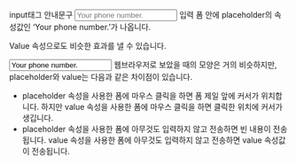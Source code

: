 input태그 안내문구
<input type="text" name="tel" placeholder="Your phone number.">
입력 폼 안에 placeholder의 속성값인 ‘Your phone number.’가 나옵니다.

Value 속성으로도 비슷한 효과를 낼 수 있습니다.

<input type="text" name="tel" value="Your phone number.">
웹브라우저로 보았을 때의 모양은 거의 비슷하지만, placeholder와 value는 다음과 같은 차이점이 있습니다.

- placeholder 속성을 사용한 폼에 마우스 클릭을 하면 폼 제일 앞에 커서가 위치합니다. 하지만 value 속성을 사용한 폼에 마우스 클릭을 하면 클릭한 위치에 커서가 생깁니다.
- placeholder 속성을 사용한 폼에 아무것도 입력하지 않고 전송하면 빈 내용이 전송됩니다. value 속성을 사용한 폼에 아무것도 입력하지 않고 전송하면 value 속성값이 전송됩니다.


